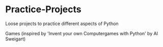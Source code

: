 # Practice-Projects

Loose projects to practice different aspects of Python

Games (inspired by 'Invent your own Computergames with Python' by Al Sweigart)


